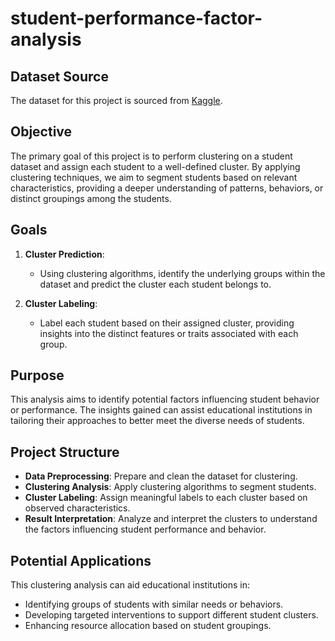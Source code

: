 # student-performance-factor-analysis

## Dataset Source
The dataset for this project is sourced from [Kaggle](https://www.kaggle.com/).

## Objective
The primary goal of this project is to perform clustering on a student dataset and assign each student to a well-defined cluster. By applying clustering techniques, we aim to segment students based on relevant characteristics, providing a deeper understanding of patterns, behaviors, or distinct groupings among the students.

## Goals

1. **Cluster Prediction**: 
   - Using clustering algorithms, identify the underlying groups within the dataset and predict the cluster each student belongs to.
   
2. **Cluster Labeling**:
   - Label each student based on their assigned cluster, providing insights into the distinct features or traits associated with each group.

## Purpose
This analysis aims to identify potential factors influencing student behavior or performance. The insights gained can assist educational institutions in tailoring their approaches to better meet the diverse needs of students.

## Project Structure
- **Data Preprocessing**: Prepare and clean the dataset for clustering.
- **Clustering Analysis**: Apply clustering algorithms to segment students.
- **Cluster Labeling**: Assign meaningful labels to each cluster based on observed characteristics.
- **Result Interpretation**: Analyze and interpret the clusters to understand the factors influencing student performance and behavior.

## Potential Applications
This clustering analysis can aid educational institutions in:
- Identifying groups of students with similar needs or behaviors.
- Developing targeted interventions to support different student clusters.
- Enhancing resource allocation based on student groupings.
